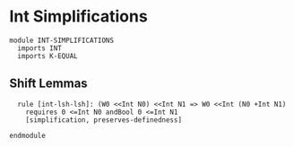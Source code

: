 # Int Simplifications

```k
module INT-SIMPLIFICATIONS
  imports INT
  imports K-EQUAL
```

## Shift Lemmas

```k
  rule [int-lsh-lsh]: (W0 <<Int N0) <<Int N1 => W0 <<Int (N0 +Int N1)
    requires 0 <=Int N0 andBool 0 <=Int N1
    [simplification, preserves-definedness]
```

```k
endmodule
```

